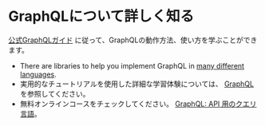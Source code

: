 # GraphQLについて詳しく知る

[公式GraphQLガイド](https://graphql.org/learn/) に従って、GraphQLの動作方法、使い方を学ぶことができます。
- There are libraries to help you implement GraphQL in [many different languages](https://graphql.org/code/).
- 実用的なチュートリアルを使用した詳細な学習体験については、 [GraphQL](https://www.howtographql.com/) を参照してください。
- 無料オンラインコースをチェックしてください。 [GraphQL: API 用のクエリ言語](https://www.edx.org/course/exploring-graphql-a-query-language-for-apis)。